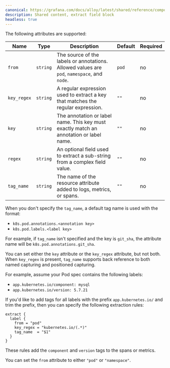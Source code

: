 ```yaml
---
canonical: https://grafana.com/docs/alloy/latest/shared/reference/components/extract-field-block/
description: Shared content, extract field block
headless: true
---
```


The following attributes are supported:

| Name        | Type     | Description                                                                                 | Default | Required |
| ----------- | -------- | ------------------------------------------------------------------------------------------- | ------- | -------- |
| `from`      | `string` | The source of the labels or annotations. Allowed values are `pod`, `namespace`, and `node`. | `pod`   | no       |
| `key_regex` | `string` | A regular expression used to extract a key that matches the regular expression.             | `""`    | no       |
| `key`       | `string` | The annotation or label name. This key must exactly match an annotation or label name.      | `""`    | no       |
| `regex`     | `string` | An optional field used to extract a sub-string from a complex field value.                  | `""`    | no       |
| `tag_name`  | `string` | The name of the resource attribute added to logs, metrics, or spans.                        | `""`    | no       |

When you don't specify the `tag_name`, a default tag name is used with the format:

- `k8s.pod.annotations.<annotation key>`
- `k8s.pod.labels.<label key>`

For example, if `tag_name` isn't specified and the key is `git_sha`, the attribute name will be `k8s.pod.annotations.git_sha`.

You can set either the `key` attribute or the `key_regex` attribute, but not both.
When `key_regex` is present, `tag_name` supports back reference to both named capturing and positioned capturing.

For example, assume your Pod spec contains the following labels:

- `app.kubernetes.io/component: mysql`
- `app.kubernetes.io/version: 5.7.21`

If you'd like to add tags for all labels with the prefix `app.kubernetes.io/` and trim the prefix, then you can specify the following extraction rules:

```alloy
extract {
  label {
    from = "pod"
    key_regex = "kubernetes.io/(.*)"
    tag_name  = "$1"
  }
}
```

These rules add the `component` and `version` tags to the spans or metrics.

You can set the `from` attribute to either `"pod"` or `"namespace"`.
